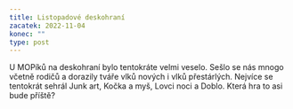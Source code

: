 ```yaml
---
title: Listopadové deskohraní
zacatek: 2022-11-04
konec: ""
type: post
---
```

U MOPíků na deskohraní bylo tentokráte velmi veselo. Sešlo se nás mnogo včetně rodičů a dorazily tváře vlků nových i vlků přestárlých. Nejvíce se tentokrát sehrál Junk art, Kočka a myš, Lovci noci a Doblo. Která hra to asi bude příště?